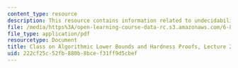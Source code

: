 ```yaml
---
content_type: resource
description: This resource contains information related to undecidability & P-completeness.
file: /media/https%3A/open-learning-course-data-rc.s3.amazonaws.com/6-890-algorithmic-lower-bounds-fun-with-hardness-proofs-fall-2014/222cf25c52fb880b8bcef31ff9d5cbef_MIT6_890F14_L20.pdf
file_type: application/pdf
resourcetype: Document
title: Class on Algorithmic Lower Bounds and Hardness Proofs, Lecture 20 Notes
uid: 222cf25c-52fb-880b-8bce-f31ff9d5cbef
---
```

